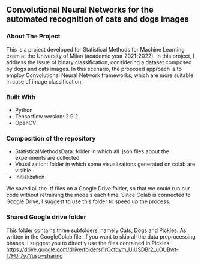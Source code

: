 ## Convolutional Neural Networks for the automated recognition of cats and dogs images

### About The Project
This is a project developed for Statistical Methods for Machine Learning exam at the University of Milan (academic year 2021-2022). In this project, I address the issue of binary classification, considering a dataset composed by dogs and cats images. In this scenario, the proposed approach is to employ Convolutional Neural Network frameworks, which are more suitable in case of image classification.

### Built With
* Python
* Tensorflow version: 2.9.2
* OpenCV

### Composition of the repository
- StatisticalMethodsData: folder in which all .json files about the experiments are collected.
- Visualization: folder in which some visualizations generated on colab are visible.
- Initialization

We saved all the .tf files on a Google Drive folder, so that we could run our code without retraining the models each time. Since Colab is connected to Google Drive, I suggest to use this folder to speed up the process.

### Shared Google drive folder
This folder contains three subfolders, namely Cats, Dogs and Pickles. As written in the GoogleColab file, if you want to skip all the data preprocessing phases, I suggest you to directly use the files contained in Pickles.
https://drive.google.com/drive/folders/1rCcfqym_UIUSDBr2_uOUBwt-f7FUr7y7?usp=sharing


